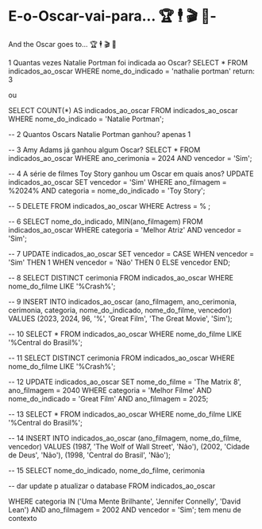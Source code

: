 # E-o-Oscar-vai-para... 🏆 🕴 🎬 🎥-
And the Oscar goes to... 🏆 🕴 🎬 🎥

1 Quantas vezes Natalie Portman foi indicada ao Oscar?
SELECT * FROM indicados_ao_oscar WHERE nome_do_indicado = 'nathalie portman' 
return: 3
 
ou
 
SELECT COUNT(*) AS indicados_ao_oscar
FROM indicados_ao_oscar
WHERE nome_do_indicado = 'Natalie Portman';
 
-- 2 Quantos Oscars Natalie Portman ganhou?
apenas 1
 
-- 3 Amy Adams já ganhou algum Oscar?
SELECT *
FROM indicados_ao_oscar
WHERE ano_cerimonia = 2024 AND vencedor = 'Sim';
 
-- 4 A série de filmes Toy Story ganhou um Oscar em quais anos?
UPDATE indicados_ao_oscar
SET vencedor = 'Sim'
WHERE ano_filmagem = %2024% AND categoria = nome_do_indicado = 'Toy Story';
 
-- 5 
DELETE FROM indicados_ao_oscar
WHERE Actress = % ;
 
-- 6 
SELECT nome_do_indicado, MIN(ano_filmagem)
FROM indicados_ao_oscar
WHERE categoria = 'Melhor Atriz' AND vencedor = 'Sim';
 
-- 7 UPDATE indicados_ao_oscar
SET vencedor = CASE 
    WHEN vencedor = 'Sim' THEN 1
    WHEN vencedor = 'Não' THEN 0
    ELSE vencedor
END;
 
-- 8 SELECT DISTINCT cerimonia
FROM indicados_ao_oscar
WHERE nome_do_filme LIKE '%Crash%';
 
-- 9 INSERT INTO indicados_ao_oscar (ano_filmagem, ano_cerimonia, cerimonia, categoria, nome_do_indicado, nome_do_filme, vencedor)
VALUES (2023, 2024, 96, '%', 'Great Film', 'The Great Movie', 'Sim');
 
-- 10 SELECT *
FROM indicados_ao_oscar
WHERE nome_do_filme LIKE '%Central do Brasil%';
 
-- 11 SELECT DISTINCT cerimonia
FROM indicados_ao_oscar
WHERE nome_do_filme LIKE '%Crash%';
 
-- 12 UPDATE indicados_ao_oscar
SET nome_do_filme = 'The Matrix 8', ano_filmagem = 2040
WHERE categoria = 'Melhor Filme' AND nome_do_indicado = 'Great Film' AND ano_filmagem = 2025;
 
-- 13 SELECT *
FROM indicados_ao_oscar
WHERE nome_do_filme LIKE '%Central do Brasil%';
 
-- 14 INSERT INTO indicados_ao_oscar (ano_filmagem,  nome_do_filme, vencedor)
VALUES 
(1987, 'The Wolf of Wall Street', 'Não'),
(2002, 'Cidade de Deus', 'Não'),
(1998, 'Central do Brasil', 'Não');
 
-- 15 SELECT nome_do_indicado, nome_do_filme, cerimonia
 
-- dar update p atualizar o database
FROM indicados_ao_oscar
 
WHERE categoria IN ('Uma Mente Brilhante', 'Jennifer Connelly', 'David Lean') AND ano_filmagem = 2002 AND vencedor = 'Sim';
tem menu de contexto

